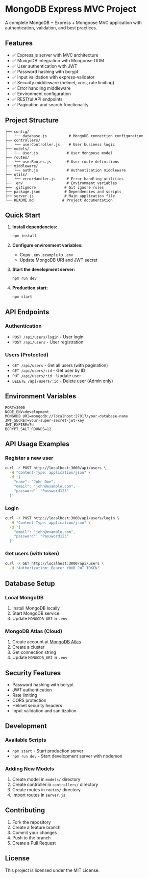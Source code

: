 # MongoDB Express MVC Project

A complete MongoDB + Express + Mongoose MVC application with authentication, validation, and best practices.

## Features

- ✅ Express.js server with MVC architecture
- ✅ MongoDB integration with Mongoose ODM
- ✅ User authentication with JWT
- ✅ Password hashing with bcrypt
- ✅ Input validation with express-validator
- ✅ Security middleware (helmet, cors, rate limiting)
- ✅ Error handling middleware
- ✅ Environment configuration
- ✅ RESTful API endpoints
- ✅ Pagination and search functionality

## Project Structure

```
├── config/
│   └── database.js          # MongoDB connection configuration
├── controllers/
│   └── userController.js    # User business logic
├── models/
│   └── User.js             # User Mongoose model
├── routes/
│   └── userRoutes.js       # User route definitions
├── middleware/
│   └── auth.js             # Authentication middleware
├── utils/
│   └── errorHandler.js     # Error handling utilities
├── .env                    # Environment variables
├── .gitignore             # Git ignore rules
├── package.json           # Dependencies and scripts
├── server.js              # Main application file
└── README.md             # Project documentation
```

## Quick Start

1. **Install dependencies:**
   ```bash
   npm install
   ```

2. **Configure environment variables:**
   - Copy `.env.example` to `.env`
   - Update MongoDB URI and JWT secret

3. **Start the development server:**
   ```bash
   npm run dev
   ```

4. **Production start:**
   ```bash
   npm start
   ```

## API Endpoints

### Authentication
- `POST /api/users/login` - User login
- `POST /api/users` - User registration

### Users (Protected)
- `GET /api/users` - Get all users (with pagination)
- `GET /api/users/:id` - Get user by ID
- `PUT /api/users/:id` - Update user
- `DELETE /api/users/:id` - Delete user (Admin only)

## Environment Variables

```env
PORT=3000
NODE_ENV=development
MONGODB_URI=mongodb://localhost:27017/your-database-name
JWT_SECRET=your-super-secret-jwt-key
JWT_EXPIRE=7d
BCRYPT_SALT_ROUNDS=12
```

## API Usage Examples

### Register a new user
```bash
curl -X POST http://localhost:3000/api/users \
  -H "Content-Type: application/json" \
  -d '{
    "name": "John Doe",
    "email": "john@example.com",
    "password": "Password123"
  }'
```

### Login
```bash
curl -X POST http://localhost:3000/api/users/login \
  -H "Content-Type: application/json" \
  -d '{
    "email": "john@example.com",
    "password": "Password123"
  }'
```

### Get users (with token)
```bash
curl -X GET http://localhost:3000/api/users \
  -H "Authorization: Bearer YOUR_JWT_TOKEN"
```

## Database Setup

### Local MongoDB
1. Install MongoDB locally
2. Start MongoDB service
3. Update `MONGODB_URI` in `.env`

### MongoDB Atlas (Cloud)
1. Create account at [MongoDB Atlas](https://www.mongodb.com/cloud/atlas)
2. Create a cluster
3. Get connection string
4. Update `MONGODB_URI` in `.env`

## Security Features

- Password hashing with bcrypt
- JWT authentication
- Rate limiting
- CORS protection
- Helmet security headers
- Input validation and sanitization

## Development

### Available Scripts
- `npm start` - Start production server
- `npm run dev` - Start development server with nodemon

### Adding New Models
1. Create model in `models/` directory
2. Create controller in `controllers/` directory
3. Create routes in `routes/` directory
4. Import routes in `server.js`

## Contributing

1. Fork the repository
2. Create a feature branch
3. Commit your changes
4. Push to the branch
5. Create a Pull Request

## License

This project is licensed under the MIT License.
